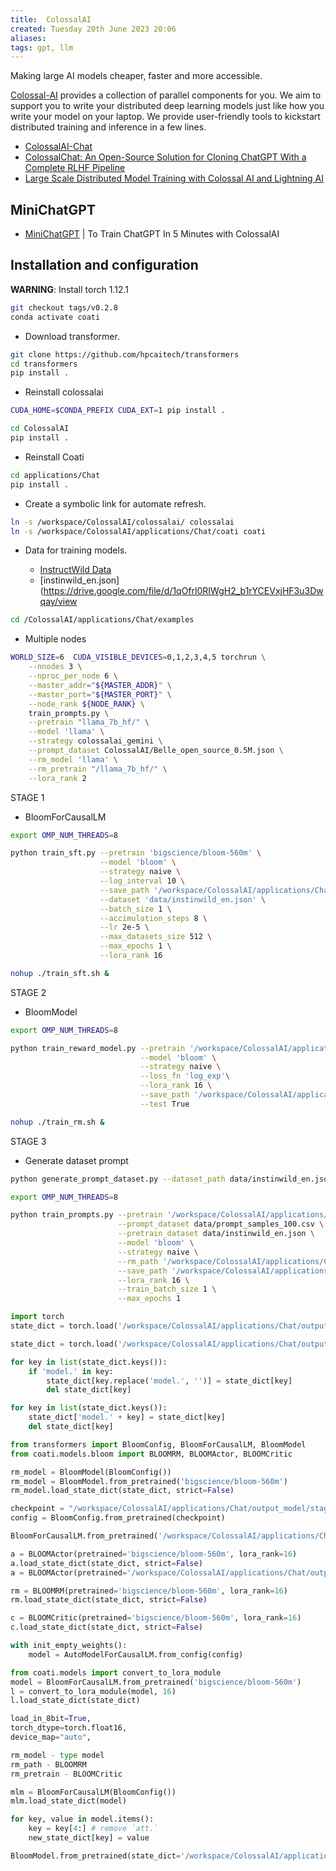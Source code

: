 ```yaml
---
title:  ColossalAI
created: Tuesday 20th June 2023 20:06
aliases: 
tags: gpt, llm 
---
```

Making large AI models cheaper, faster and more accessible.

[Colossal-AI](https://github.com/hpcaitech/ColossalAI) provides a collection of parallel components for you. We aim to support you to write your distributed deep learning models just like how you write your model on your laptop. We provide user-friendly tools to kickstart distributed training and inference in a few lines.

- [ColossalAI-Chat](https://juejin.cn/post/7222250219570757690)
- [ColossalChat: An Open-Source Solution for Cloning ChatGPT With a Complete RLHF Pipeline](https://medium.com/pytorch/colossalchat-an-open-source-solution-for-cloning-chatgpt-with-a-complete-rlhf-pipeline-5edf08fb538b)
- [Large Scale Distributed Model Training with Colossal AI and Lightning AI](https://github.com/Lightning-AI/lightning-colossalai)

## MiniChatGPT

- [MiniChatGPT](https://github.com/juncongmoo/minichatgpt) | To Train ChatGPT In 5 Minutes with ColossalAI

## Installation and configuration

**WARNING**: Install torch 1.12.1

```bash
git checkout tags/v0.2.8
conda activate coati
```

- Download transformer.

```bash
git clone https://github.com/hpcaitech/transformers
cd transformers
pip install .
```

- Reinstall colossalai

```bash
CUDA_HOME=$CONDA_PREFIX CUDA_EXT=1 pip install .

cd ColossalAI
pip install .
```

- Reinstall Coati

```bash
cd applications/Chat
pip install .
```

- Create a symbolic link for automate refresh.

```bash
ln -s /workspace/ColossalAI/colossalai/ colossalai
ln -s /workspace/ColossalAI/applications/Chat/coati coati
```

- Data for training models.

	- [InstructWild Data](https://github.com/XueFuzhao/InstructionWild/tree/main/data)
	- [instinwild_en.json](https://drive.google.com/file/d/1qOfrl0RIWgH2_b1rYCEVxjHF3u3Dwqay/view

```bash
cd /ColossalAI/applications/Chat/examples
```

- Multiple nodes

```bash
WORLD_SIZE=6  CUDA_VISIBLE_DEVICES=0,1,2,3,4,5 torchrun \
    --nnodes 3 \
    --nproc_per_node 6 \
    --master_addr="${MASTER_ADDR}" \
    --master_port="${MASTER_PORT}" \
    --node_rank ${NODE_RANK} \
    train_prompts.py \
    --pretrain "llama_7b_hf/" \
    --model 'llama' \
    --strategy colossalai_gemini \
    --prompt_dataset ColossalAI/Belle_open_source_0.5M.json \
    --rm_model 'llama' \
    --rm_pretrain "/llama_7b_hf/" \
    --lora_rank 2
```

STAGE 1

- BloomForCausalLM

```bash
export OMP_NUM_THREADS=8

python train_sft.py --pretrain 'bigscience/bloom-560m' \
                    --model 'bloom' \
                    --strategy naive \
                    --log_interval 10 \
                    --save_path '/workspace/ColossalAI/applications/Chat/output_model/stage_1' \
                    --dataset 'data/instinwild_en.json' \
                    --batch_size 1 \
                    --accimulation_steps 8 \
                    --lr 2e-5 \
                    --max_datasets_size 512 \
                    --max_epochs 1 \
                    --lora_rank 16

nohup ./train_sft.sh &
```

STAGE 2

- BloomModel

```bash
export OMP_NUM_THREADS=8

python train_reward_model.py --pretrain '/workspace/ColossalAI/applications/Chat/output_model/stage_1' \
                             --model 'bloom' \
                             --strategy naive \
                             --loss_fn 'log_exp'\
                             --lora_rank 16 \
                             --save_path '/workspace/ColossalAI/applications/Chat/output_model/stage_2/rmstatic.pt' \
                             --test True

nohup ./train_rm.sh &
```

STAGE 3

- Generate dataset prompt

```bash
python generate_prompt_dataset.py --dataset_path data/instinwild_en.json --save_path ./data/prompt_samples_100.csv --sample_size 100

export OMP_NUM_THREADS=8

python train_prompts.py --pretrain '/workspace/ColossalAI/applications/Chat/output_model/stage_1' \
                        --prompt_dataset data/prompt_samples_100.csv \
                        --pretrain_dataset data/instinwild_en.json \
                        --model 'bloom' \
                        --strategy naive \
                        --rm_path '/workspace/ColossalAI/applications/Chat/output_model/stage_2/rmstatic.pt'\
                        --save_path '/workspace/ColossalAI/applications/Chat/output_model/stage_3/rf_model.pt' \
                        --lora_rank 16 \
                        --train_batch_size 1 \
                        --max_epochs 1

```


```python
import torch
state_dict = torch.load('/workspace/ColossalAI/applications/Chat/output_model/stage_2/rmstatic.pt', map_location=torch.device('cpu'))

state_dict = torch.load('/workspace/ColossalAI/applications/Chat/output_model/stage_1.pt', map_location=torch.device('cpu'))

for key in list(state_dict.keys()):
    if 'model.' in key:
        state_dict[key.replace('model.', '')] = state_dict[key]
        del state_dict[key]

for key in list(state_dict.keys()):
    state_dict['model.' + key] = state_dict[key]
    del state_dict[key]

from transformers import BloomConfig, BloomForCausalLM, BloomModel
from coati.models.bloom import BLOOMRM, BLOOMActor, BLOOMCritic

rm_model = BloomModel(BloomConfig())
rm_model = BloomModel.from_pretrained('bigscience/bloom-560m')
rm_model.load_state_dict(state_dict, strict=False)

checkpoint = "/workspace/ColossalAI/applications/Chat/output_model/stage_2/rmstatic.pt"
config = BloomConfig.from_pretrained(checkpoint)

BloomForCausalLM.from_pretrained('/workspace/ColossalAI/applications/Chat/output_model/stage_1')

a = BLOOMActor(pretrained='bigscience/bloom-560m', lora_rank=16)
a.load_state_dict(state_dict, strict=False)
a = BLOOMActor(pretrained='/workspace/ColossalAI/applications/Chat/output_model/stage_1')

rm = BLOOMRM(pretrained='bigscience/bloom-560m', lora_rank=16)
rm.load_state_dict(state_dict, strict=False)

c = BLOOMCritic(pretrained='bigscience/bloom-560m', lora_rank=16)
c.load_state_dict(state_dict, strict=False)

with init_empty_weights():
    model = AutoModelForCausalLM.from_config(config)

from coati.models import convert_to_lora_module
model = BloomForCausalLM.from_pretrained('bigscience/bloom-560m')
l = convert_to_lora_module(model, 16)
l.load_state_dict(state_dict)

load_in_8bit=True,
torch_dtype=torch.float16,
device_map="auto",

rm_model - type model
rm_path - BLOOMRM
rm_pretrain - BLOOMCritic

mlm = BloomForCausalLM(BloomConfig())
mlm.load_state_dict(model)

for key, value in model.items():
    key = key[4:] # remove `att.`
    new_state_dict[key] = value

BloomModel.from_pretrained(state_dict='/workspace/ColossalAI/applications/Chat/output_model/stage_2/rmstatic.pt', from_tf=True)
```


